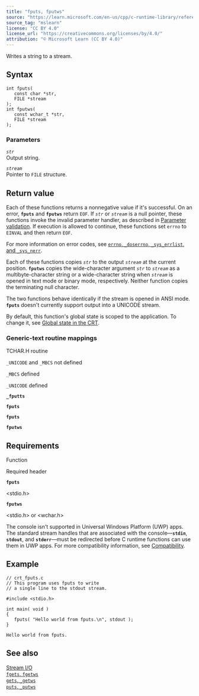 ```yaml
---
title: "fputs, fputws"
source: "https://learn.microsoft.com/en-us/cpp/c-runtime-library/reference/fputs-fputws?view=msvc-170"
source_tag: "mslearn"
license: "CC BY 4.0"
license_url: "https://creativecommons.org/licenses/by/4.0/"
attribution: "© Microsoft Learn (CC BY 4.0)"
---
```

Writes a string to a stream.

## Syntax

```
int fputs(
   const char *str,
   FILE *stream
);
int fputws(
   const wchar_t *str,
   FILE *stream
);
```

### Parameters

_`str`_  
Output string.

_`stream`_  
Pointer to `FILE` structure.

## Return value

Each of these functions returns a nonnegative value if it's successful. On an error, **`fputs`** and **`fputws`** return `EOF`. If _`str`_ or _`stream`_ is a null pointer, these functions invoke the invalid parameter handler, as described in [Parameter validation](https://learn.microsoft.com/en-us/cpp/c-runtime-library/parameter-validation?view=msvc-170). If execution is allowed to continue, these functions set `errno` to `EINVAL` and then return `EOF`.

For more information on error codes, see [`errno`, `_doserrno`, `_sys_errlist`, and `_sys_nerr`](https://learn.microsoft.com/en-us/cpp/c-runtime-library/errno-doserrno-sys-errlist-and-sys-nerr?view=msvc-170).

Each of these functions copies _`str`_ to the output _`stream`_ at the current position. **`fputws`** copies the wide-character argument _`str`_ to _`stream`_ as a multibyte-character string or a wide-character string when _`stream`_ is opened in text mode or binary mode, respectively. Neither function copies the terminating null character.

The two functions behave identically if the stream is opened in ANSI mode. **`fputs`** doesn't currently support output into a UNICODE stream.

By default, this function's global state is scoped to the application. To change it, see [Global state in the CRT](https://learn.microsoft.com/en-us/cpp/c-runtime-library/global-state?view=msvc-170).

### Generic-text routine mappings

TCHAR.H routine

`_UNICODE` and `_MBCS` not defined

`_MBCS` defined

`_UNICODE` defined

**`_fputts`**

**`fputs`**

**`fputs`**

**`fputws`**

## Requirements

Function

Required header

**`fputs`**

<stdio.h>

**`fputws`**

<stdio.h> or <wchar.h>

The console isn't supported in Universal Windows Platform (UWP) apps. The standard stream handles that are associated with the console—**`stdin`**, **`stdout`**, and **`stderr`**—must be redirected before C runtime functions can use them in UWP apps. For more compatibility information, see [Compatibility](https://learn.microsoft.com/en-us/cpp/c-runtime-library/compatibility?view=msvc-170).

## Example

```
// crt_fputs.c
// This program uses fputs to write
// a single line to the stdout stream.

#include <stdio.h>

int main( void )
{
   fputs( "Hello world from fputs.\n", stdout );
}
```

```
Hello world from fputs.
```

## See also

[Stream I/O](https://learn.microsoft.com/en-us/cpp/c-runtime-library/stream-i-o?view=msvc-170)  
[`fgets`, `fgetws`](https://learn.microsoft.com/en-us/cpp/c-runtime-library/reference/fgets-fgetws?view=msvc-170)  
[`gets`, `_getws`](https://learn.microsoft.com/en-us/cpp/c-runtime-library/gets-getws?view=msvc-170)  
[`puts`, `_putws`](https://learn.microsoft.com/en-us/cpp/c-runtime-library/reference/puts-putws?view=msvc-170)